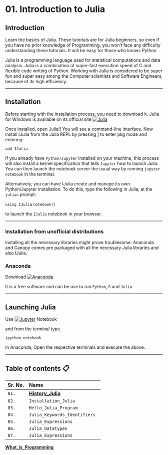 
# 01. Introduction to Julia 
## Introduction 
Learn the basics of Julia. These tutorials are for Julia beginners, so even if you have no prior knowledge of Programming, you won’t face any difficulty understanding these tutorials.
It will be easy for those who knows Python

Julia is a programming language used for statistical computations and data analysis. Julia is a combination of super-fast execution speed of C and flexible code writing of Python. Working with Julia is considered to be super fun and super easy among the Computer scientists and Software Engineers, because of its high efficiency.

---

## Installation 
Before starting with the installation process, you need to download it. 
Julia for Windows is available on its official site [![Julia](https://img.shields.io/badge/-Julia-9558B2?style=for-the-badge&logo=julia&logoColor=white)](https://julialang.org/downloads/)

Once installed, open Julia!! You will see a command-line interface. Now install IJulia from the Julia REPL by pressing ] to enter pkg mode and entering:

`add IJulia`

If you already have `Python/Jupyter` installed on your machine, this process will also install a kernel specification that tells `Jupyter` how to launch Julia. You can then launch the notebook server the usual way by running `jupyter notebook` in the terminal.

Alternatively, you can have IJulia create and manage its own Python/Jupyter installation. To do this, type the following in Julia, at the `julia>` prompt:

`using IJulia`
`notebook()`

to launch the `IJulia` notebook in your browser. 

---

### Installation from unofficial distributions

Installing all the necessary libraries might prove troublesome. 
Anaconda and Canopy comes pre packaged with all the necessary Juila libraries 
and also IJulia. 


### Anaconda

Download [![Anaconda](https://img.shields.io/badge/Anaconda-%2344A833.svg?style=for-the-badge&logo=anaconda&logoColor=white)](https://www.anaconda.com/products/individual)

It is a free software and can be use to run `Python`, `R` and `Julia`

---

## Launching Julia 
Use
<a href="https://jupyter.org/" target="_blank"><img alt="Jupyter" src="https://img.shields.io/badge/Jupyter-F37626.svg?&style=flat-square&logo=Jupyter&logoColor=white"></a> Notebook

and from the terminal type


`ipython notebook`

In Anaconda, Open the respective terminals and execute the above.

---

## Table of contents 📋

| **Sr. No.** |    **Name**     | 
| :-------- | :------- | 
| `01.`      | **[History_Julia](http://localhost:8888/notebooks/Julia_Lectures/01.%20History%20of%20Julia.ipynb#)** |
| `02.`      | `Installation_Julia`                                                                                   |
| `03.`      | `Hello_Julia_Program ` |
| `04.`      | `Julia_Keywords_Identifiers ` |
| `05.`      | `Julia_Expressions ` |
| `06.`      | `Julia_Datatypes` |
| `07.`      | `Julia_Expressions ` |


**[What_is_Programming](https://github.com/milaan9/01_Python_Introduction/blob/main/0000_What_is_Programming.ipynb)** 












  
